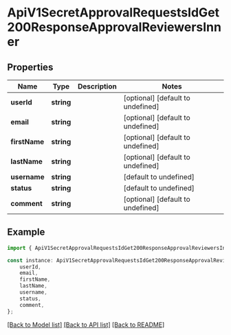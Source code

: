 # ApiV1SecretApprovalRequestsIdGet200ResponseApprovalReviewersInner


## Properties

Name | Type | Description | Notes
------------ | ------------- | ------------- | -------------
**userId** | **string** |  | [optional] [default to undefined]
**email** | **string** |  | [optional] [default to undefined]
**firstName** | **string** |  | [optional] [default to undefined]
**lastName** | **string** |  | [optional] [default to undefined]
**username** | **string** |  | [default to undefined]
**status** | **string** |  | [default to undefined]
**comment** | **string** |  | [optional] [default to undefined]

## Example

```typescript
import { ApiV1SecretApprovalRequestsIdGet200ResponseApprovalReviewersInner } from './api';

const instance: ApiV1SecretApprovalRequestsIdGet200ResponseApprovalReviewersInner = {
    userId,
    email,
    firstName,
    lastName,
    username,
    status,
    comment,
};
```

[[Back to Model list]](../README.md#documentation-for-models) [[Back to API list]](../README.md#documentation-for-api-endpoints) [[Back to README]](../README.md)
